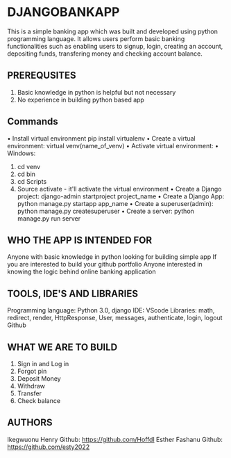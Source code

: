 # DJANGOBANKAPP
This is a simple banking app which was built and developed using python programming language. It allows users perform basic banking functionalities such as enabling users to signup, login, creating an account, depositing funds, transfering money and checking account balance.

## PREREQUSITES
1. Basic knowledge in python is helpful but not necessary
2. No experience in building python based app

## Commands
• Install virtual environment pip install virtualenv
• Create a virtual environment: virtual venv(name_of_venv)
• Activate virtual environment:
    • Windows:
1. cd venv
2. cd bin
3. cd Scripts
4. Source activate - it'll activate the virtual environment
• Create a Django project: django-admin startproject project_name
• Create a Django App: python manage.py startapp app_name
• Create a superuser(admin): python manage.py createsuperuser
• Create a server: python manage.py run server

## WHO THE APP IS INTENDED FOR
Anyone with basic knowledge in python looking for building simple app
If you are interested to build your github portfolio
Anyone interested in knowing the logic behind online banking application

## TOOLS, IDE'S AND LIBRARIES
Programming language: Python 3.0, django
IDE: VScode
Libraries: math, redirect, render, HttpResponse, User, messages, authenticate, login, logout
Github

## WHAT WE ARE TO BUILD
1. Sign in and Log in
2. Forgot pin
3. Deposit Money
4. Withdraw
5. Transfer
6. Check balance

## AUTHORS
Ikegwuonu Henry Github: https://github.com/Hoffdl
Esther Fashanu Github: https://github.com/esty2022
